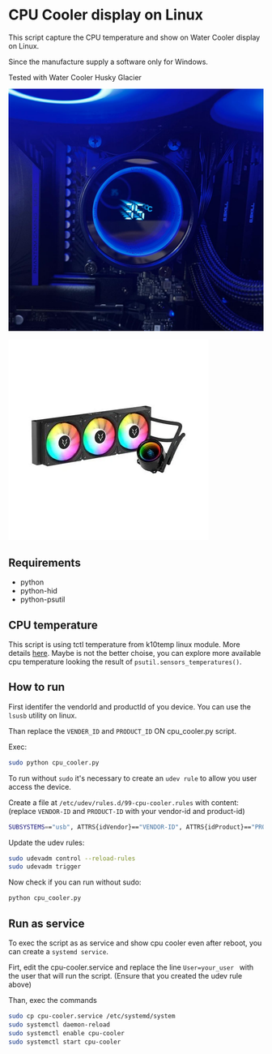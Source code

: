 # CPU Cooler display on Linux

This script capture the CPU temperature and show on Water Cooler display on Linux.

Since the manufacture supply a software only for Windows.

Tested with Water Cooler Husky Glacier

![](images/cpu-cooler.jpeg)

![](images/water-cooler-husky-glacier-argb.webp)

## Requirements

- python
- python-hid
- python-psutil

## CPU temperature

This script is using tctl temperature from k10temp linux module. More details [here](https://www.kernel.org/doc/html/v5.6/hwmon/k10temp.html#:~:text=Tctl%20is%20the%20processor%20temperature,like%20die%20or%20case%20temperature.). Maybe is not the better choise, you can explore more available cpu temperature looking the result of `psutil.sensors_temperatures()`.

## How to run

First identifer the vendorId and productId of you device. You can use the `lsusb` utility on linux.

Than replace the `VENDER_ID` and `PRODUCT_ID` ON cpu_cooler.py script.

Exec:

```bash
sudo python cpu_cooler.py
```

To run without `sudo` it's necessary to create an `udev rule` to allow you user access the device.

Create a file at `/etc/udev/rules.d/99-cpu-cooler.rules` with content: (replace `VENDOR-ID` and `PRODUCT-ID` with your vendor-id and product-id)
```bash
SUBSYSTEMS=="usb", ATTRS{idVendor}=="VENDOR-ID", ATTRS{idProduct}=="PRODUCT-ID", MODE="0666"
```

Update the udev rules:
```bash
sudo udevadm control --reload-rules
sudo udevadm trigger
```

Now check if you can run without sudo:
```bash
python cpu_cooler.py
```

## Run as service

To exec the script as as service and show cpu cooler even after reboot, you can create a `systemd service`.

Firt, edit the cpu-cooler.service and replace the line `User=your_user ` with the user that will run the script. (Ensure that you created the udev rule above)

Than, exec the commands

```bash
sudo cp cpu-cooler.service /etc/systemd/system
sudo systemctl daemon-reload
sudo systemctl enable cpu-cooler
sudo systemctl start cpu-cooler
```
